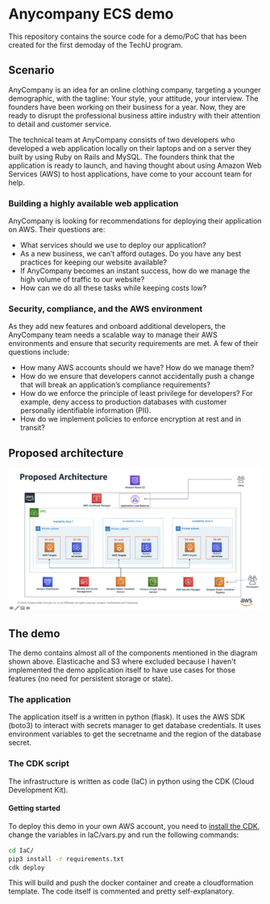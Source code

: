 # Anycompany ECS demo

This repository contains the source code for a demo/PoC that has been created for the first demoday of the TechU program.

## Scenario

AnyCompany is an idea for an online clothing company, targeting a younger demographic, with the tagline: Your style, your attitude, your interview. The founders have been working on their business for a year. Now, they are ready to disrupt the professional business attire industry with their attention to detail and customer service. 

The technical team at AnyCompany consists of two developers who developed a web application locally on their laptops and on a server they built by using Ruby on Rails and MySQL. The founders think that the application is ready to launch, and having thought about using Amazon Web Services (AWS) to host applications, have come to your account team for help.

### Building a highly available web application

AnyCompany is looking for recommendations for deploying their application on AWS. Their questions are:
* What services should we use to deploy our application?
* As a new business, we can’t afford outages. Do you have any best practices for keeping our website available?
* If AnyCompany becomes an instant success, how do we manage the high volume of traffic to our website?
* How can we do all these tasks while keeping costs low? 

### Security, compliance, and the AWS environment

As they add new features and onboard additional developers, the AnyCompany team needs a scalable way to manage their AWS environments and ensure that security requirements are met. A few of their questions include:
* How many AWS accounts should we have? How do we manage them?
* How do we ensure that developers cannot accidentally push a change that will break an application’s compliance requirements?
* How do we enforce the principle of least privilege for developers? For example, deny access to production databases with customer personally identifiable information (PII).
* How do we implement policies to enforce encryption at rest and in transit? 

## Proposed architecture

![architecture](images/architecture.png)

## The demo

The demo contains almost all of the components mentioned in the diagram shown above. Elasticache and S3 where excluded because I haven't implemented the demo application itself to have use cases for those features (no need for persistent storage or state).

### The application

The application itself is a written in python (flask). It uses the AWS SDK (boto3) to interact with secrets manager to get database credentials. It uses environment variables to get the secretname and the region of the database secret.

### The CDK script

The infrastructure is written as code (IaC) in python using the CDK (Cloud Development Kit).

#### Getting started

To deploy this demo in your own AWS account, you need to [install the CDK](https://docs.aws.amazon.com/cdk/latest/guide/getting_started.html), change the variables in IaC/vars.py and run the following commands:
```bash
cd IaC/
pip3 install -r requirements.txt
cdk deploy
```
This will build and push the docker container and create a cloudformation template. The code itself is commented and pretty self-explanatory.